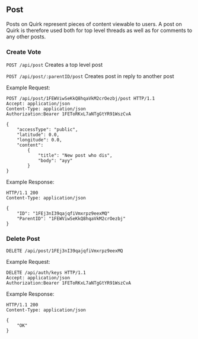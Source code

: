 ## Post

Posts on Quirk represent pieces of content viewable to users.
A post on Quirk is therefore used both for top level threads as well
as for comments to any other posts.

### Create Vote
`POST /api/post` Creates a top level post

`POST /api/post/:parentID/post` Creates post in reply to another post

Example Request:

```http
POST /api/post/1FEWViwSeKkQ8hqaVkM2crOezbj/post HTTP/1.1
Accept: application/json
Content-Type: application/json
Authorization:Bearer 1FEToRKxL7aNTgGtYR91WszCvA

{
	"accessType": "public",
	"latitude": 0.0,
	"longitude": 0.0,
	"content": 
    	{ 
    		"title": "New post who dis",
    		"body": "ayy"
    	}
}
```

Example Response:

```http
HTTP/1.1 200
Content-Type: application/json

{
	"ID": "1FEj3nI39qajqfiVmxrpz9eexMQ"
	"ParentID": "1FEWViwSeKkQ8hqaVkM2crOezbj"
}
```

### Delete Post
`DELETE /api/post/1FEj3nI39qajqfiVmxrpz9eexMQ`

Example Request:

```http
DELETE /api/auth/keys HTTP/1.1
Accept: application/json
Authorization:Bearer 1FEToRKxL7aNTgGtYR91WszCvA
```

Example Response:

```http
HTTP/1.1 200
Content-Type: application/json

{
	"OK"
}
```
